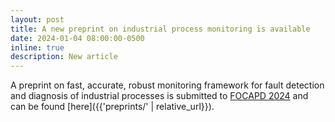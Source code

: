 ```yaml
---
layout: post
title: A new preprint on industrial process monitoring is available
date: 2024-01-04 08:00:00-0500
inline: true
description: New article
---
```


A preprint on fast, accurate, robust monitoring framework for fault detection and diagnosis of industrial processes is submitted to [FOCAPD 2024](https://focapd.cache.org) and can be found [here]({{'preprints/' | relative_url}}).